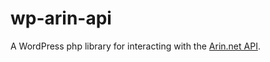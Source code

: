 # wp-arin-api
A WordPress php library for interacting with the [Arin.net API](https://www.arin.net/resources/whoisrws/whois_api.html).
